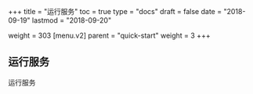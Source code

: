 +++
title = "运行服务"
toc = true
type = "docs"
draft = false
date = "2018-09-19"
lastmod = "2018-09-20"

weight = 303
[menu.v2]
  parent = "quick-start"
  weight = 3
+++

## 运行服务

运行服务